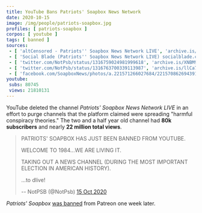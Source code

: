 ```yaml
---
title: YouTube Bans Patriots' Soapbox News Network
date: 2020-10-15
image: /img/people/patriots-soapbox.jpg
profiles: [ patriots-soapbox ]
corpos: [ youtube ]
tags: [ banned ]
sources:
 - [ 'altCensored - Patriots'' Soapbox News Network LIVE', 'archive.is/yaYtv' ]
 - [ 'Social Blade (Patriots'' Soapbox News Network LIVE) socialblade.com/youtube/channel/UCWW3gYCvKS412p7o6qSK5gg', 'archive.is/0WhUW' ]
 - [ 'twitter.com/NotPsb/status/1316759024981999618', 'archive.is/XNBM9' ]
 - [ 'twitter.com/NotPsb/status/1316763700339113987', 'archive.is/llCa7' ]
 - [ 'facebook.com/SoapboxNews/photos/a.221571266027684/221570862694391/', 'archive.is/hvsFN' ]
youtube:
 subs: 80745
 views: 21810131
---
```


YouTube deleted the channel _Patriots' Soapbox News Network LIVE_
in an effort to purge channels that the platform claimed were spreading
"harmful conspiracy theories." The two and a half year old channel had **80k
subscribers** and nearly **22 million total views**.
> PATRIOTS' SOAPBOX HAS JUST BEEN BANNED FROM YOUTUBE.
>
> WELCOME TO 1984...WE ARE LIVING IT.
>
> TAKING OUT A NEWS CHANNEL (DURING THE MOST IMPORTANT ELECTION IN AMERICAN
> HISTORY).
>
> ...to dlive!
>
> -- NotPSB (@NotPsb) [15 Oct 2020](https://archive.is/XNBM9)

_Patriots' Soapbox_ [was banned](/e/patreon-bans-patriots-soapbox/) from
Patreon one week later.
